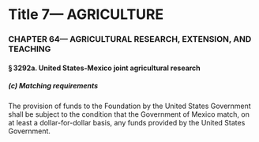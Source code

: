 
# Title 7— AGRICULTURE
### CHAPTER 64— AGRICULTURAL RESEARCH, EXTENSION, AND TEACHING
#### § 3292a. United States-Mexico joint agricultural research
##### (c) Matching requirements

The provision of funds to the Foundation by the United States Government shall be subject to the condition that the Government of Mexico match, on at least a dollar-for-dollar basis, any funds provided by the United States Government.
